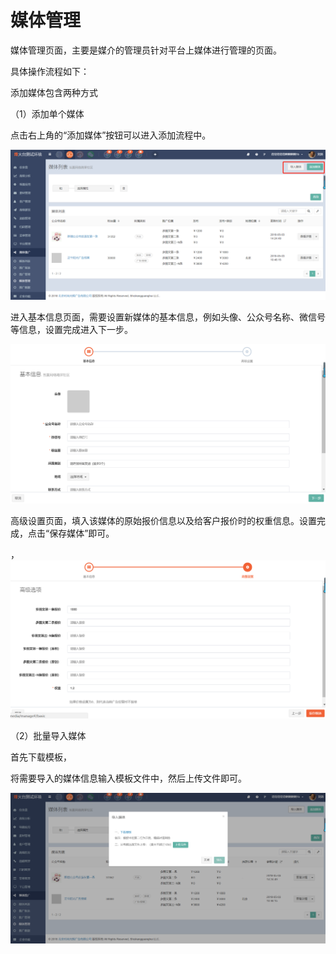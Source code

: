 # 媒体管理

媒体管理页面，主要是媒介的管理员针对平台上媒体进行管理的页面。

具体操作流程如下：

添加媒体包含两种方式

（1）添加单个媒体

点击右上角的“添加媒体”按钮可以进入添加流程中。

![](/assets/1525331932%281%29.jpg)

进入基本信息页面，需要设置新媒体的基本信息，例如头像、公众号名称、微信号等信息，设置完成进入下一步。

![](/assets/1525333225%281%29.jpg)

高级设置页面，填入该媒体的原始报价信息以及给客户报价时的权重信息。设置完成，点击“保存媒体”即可。

，![](/assets/1525333384%281%29.jpg)

（2）批量导入媒体

首先下载模板，

将需要导入的媒体信息输入模板文件中，然后上传文件即可。

![](/assets/1525333610%281%29.jpg)


